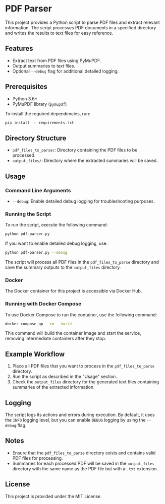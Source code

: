 # PDF Parser

This project provides a Python script to parse PDF files and extract relevant information. The script processes PDF documents in a specified directory and writes the results to text files for easy reference.

## Features

- Extract text from PDF files using PyMuPDF.
- Output summaries to text files.
- Optional `--debug` flag for additional detailed logging.

## Prerequisites

- Python 3.6+
- PyMuPDF library (`pymupdf`)

To install the required dependencies, run:

```bash
pip install -r requirements.txt
```

## Directory Structure

- `pdf_files_to_parse/`: Directory containing the PDF files to be processed.
- `output_files/`: Directory where the extracted summaries will be saved.

## Usage

### Command Line Arguments

- `--debug`: Enable detailed debug logging for troubleshooting purposes.

### Running the Script

To run the script, execute the following command:

```bash
python pdf-parser.py
```

If you want to enable detailed debug logging, use:

```bash
python pdf-parser.py --debug
```

The script will process all PDF files in the `pdf_files_to_parse` directory and save the summary outputs to the `output_files` directory.

### Docker

The Docker container for this project is accessible via Docker Hub.

### Running with Docker Compose

To use Docker Compose to run the container, use the following command:

```bash
docker-compose up --rm --build
```

This command will build the container image and start the service, removing intermediate containers after they stop.

## Example Workflow

1. Place all PDF files that you want to process in the `pdf_files_to_parse` directory.
2. Run the script as described in the "Usage" section.
3. Check the `output_files` directory for the generated text files containing summaries of the extracted information.

## Logging

The script logs its actions and errors during execution. By default, it uses the `INFO` logging level, but you can enable `DEBUG` logging by using the `--debug` flag.

## Notes

- Ensure that the `pdf_files_to_parse` directory exists and contains valid PDF files for processing.
- Summaries for each processed PDF will be saved in the `output_files` directory with the same name as the PDF file but with a `.txt` extension.

## License

This project is provided under the MIT License.

